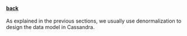 #### [back](data_modeling_main.md)


As explained in the previous sections, we usually use denormalization to design the data model in Cassandra.
